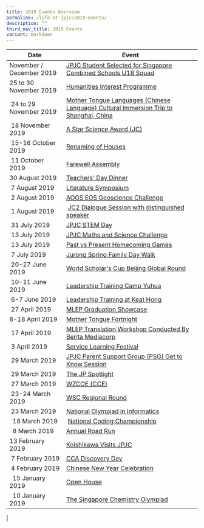 ```yaml
---
title: 2019 Events Overview
permalink: /life-at-jpjc/2019-events/
description: ""
third_nav_title: 2019 Events
variant: markdown
---
```

| Date | Event|
|---|---|
| November / December 2019 | [JPJC Student Selected for Singapore Combined Schools U18 Squad](https://www.jpjc.moe.edu.sg/life-at-jpjc/2019-events/jpjc-student-u18-squad/) |
| 25 to 30 November 2019 | [Humanities Interest Programme](https://www.jpjc.moe.edu.sg/life-at-jpjc/2019-events/humanities-interest-programme/) |
|  24 to 29 November 2019 | [Mother Tongue Languages (Chinese Language) Cultural Immersion Trip to Shanghai, China](https://www.jpjc.moe.edu.sg/life-at-jpjc/2019-events/mtl-chinese/) |
|  18 November 2019 | [A Star Science Award (JC)](https://www.jpjc.moe.edu.sg/life-at-jpjc/2019-events/science-award/) |
|  15-16 October 2019 |[Renaming of Houses](https://www.jpjc.moe.edu.sg/life-at-jpjc/2019-events/renaming-of-houses/) |
|  11 October 2019 |[Farewell Assembly](https://www.jpjc.moe.edu.sg/life-at-jpjc/2019-events/farewell-assembly/) |
| 30 August 2019  |[Teachers' Day Dinner](https://www.jpjc.moe.edu.sg/life-at-jpjc/2019-events/teachers-day-dinner/) |
|  7 August 2019 | [Literature Symposium](https://www.jpjc.moe.edu.sg/life-at-jpjc/2019-events/literature-symposium/) |
|  2 August 2019 | [AOGS EOS Geoscience Challenge](https://www.jpjc.moe.edu.sg/life-at-jpjc/2019-events/aogs-eos-geoscience-challenge/)|
|  1 August 2019 |  [JC2 Dialogue Session with distinguished speaker](https://www.jpjc.moe.edu.sg/life-at-jpjc/2019-events/j2dialogue/) |
|  31 July 2019 | [JPJC STEM Day](https://www.jpjc.moe.edu.sg/life-at-jpjc/2019-events/jpjc-stem-day/) |
|  13 July 2019 |[JPJC Maths and Science Challenge](https://www.jpjc.moe.edu.sg/life-at-jpjc/2019-events/jpjc-math-and-science-challenge/) |
|  13 July 2019 |[Past vs Present Homecoming Games](https://www.jpjc.moe.edu.sg/life-at-jpjc/2019-events/past-vs-present-homecoming-games/) |
|  7 July 2019 | [Jurong Spring Family Day Walk](https://www.jpjc.moe.edu.sg/life-at-jpjc/2019-events/jurong-spring-family-day-walk/) |
|  20-27 June 2019 |[World Scholar's Cup Beijing Global Round](https://www.jpjc.moe.edu.sg/life-at-jpjc/2019-events/the-jp-spotlight/world-scholar-cup-beijing-global-round/) |
|  10-11 June 2019 | [Leadership Training Camp Yuhua](https://www.jpjc.moe.edu.sg/life-at-jpjc/2019-events/leadership-training-camp-yuhua/) |
|  6-7 June 2019 | [Leadership Training at Keat Hong](https://www.jpjc.moe.edu.sg/life-at-jpjc/2019-events/leadership-training-at-keat-hong/) |
|  27 April 2019 | [MLEP Graduation Showcase](https://www.jpjc.moe.edu.sg/life-at-jpjc/2019-events/mlep-graduation-showcase/) |
| 8-18 April 2019  | [Mother Tongue Fortnight](https://www.jpjc.moe.edu.sg/life-at-jpjc/2019-events/mtl-fortnight/) |
|  17 April 2019 | [MLEP Translation Workshop Conducted By Berita Mediacorp](https://www.jpjc.moe.edu.sg/life-at-jpjc/2019-events/mlep-translation-workshop/) |
|  3 April 2019 | [Service Learning Festival](https://www.jpjc.moe.edu.sg/life-at-jpjc/2019-events/service-learning-festival/) |
|  29 March 2019 |[JPJC Parent Support Group (PSG) Get to Know Session](https://www.jpjc.moe.edu.sg/life-at-jpjc/2019-events/jpjc-psg-get-to-know-session/) |
|  29 March 2019 | [The JP Spotlight](https://www.jpjc.moe.edu.sg/life-at-jpjc/2019-events/the-jp-spotlight/) |
|  27 March 2019 |[WZCOE (CCE)](https://www.jpjc.moe.edu.sg/life-at-jpjc/2019-events/wzcoe-cce/)|
|  23-24 March 2019 | [WSC Regional Round](https://www.jpjc.moe.edu.sg/life-at-jpjc/2019-events/wsc-regional-round/)|
|  23 March 2019 | [National Olympiad in Informatics](https://www.jpjc.moe.edu.sg/life-at-jpjc/2019-events/national-olympiad-in-informatics/)|
|   18 March 2019 |  [National Coding Championship](https://www.jpjc.moe.edu.sg/life-at-jpjc/2019-events/national-coding-championship/)|
|   8 March 2019 | [Annual Road Run](https://www.jpjc.moe.edu.sg/life-at-jpjc/2019-events/annual-road-run/) |
| 13 February 2019  |[Koishikawa Visits JPJC](https://www.jpjc.moe.edu.sg/life-at-jpjc/2019-events/koishikawa-visits-jpjc/) |
|  7 February 2019 |[CCA Discovery Day](https://www.jpjc.moe.edu.sg/life-at-jpjc/2019-events/cca-discovery-day/) |
|  4 February 2019 | [Chinese New Year Celebration](https://www.jpjc.moe.edu.sg/life-at-jpjc/2019-events/cny-celebration/) |
|   15 January 2019 |[Open House](https://www.jpjc.moe.edu.sg/life-at-jpjc/2019-events/open-house/) |
|   10 January 2019 |[The Singapore Chemistry Olympiad](https://www.jpjc.moe.edu.sg/life-at-jpjc/2019-events/singapore-chemistry-olympiad/)|
|